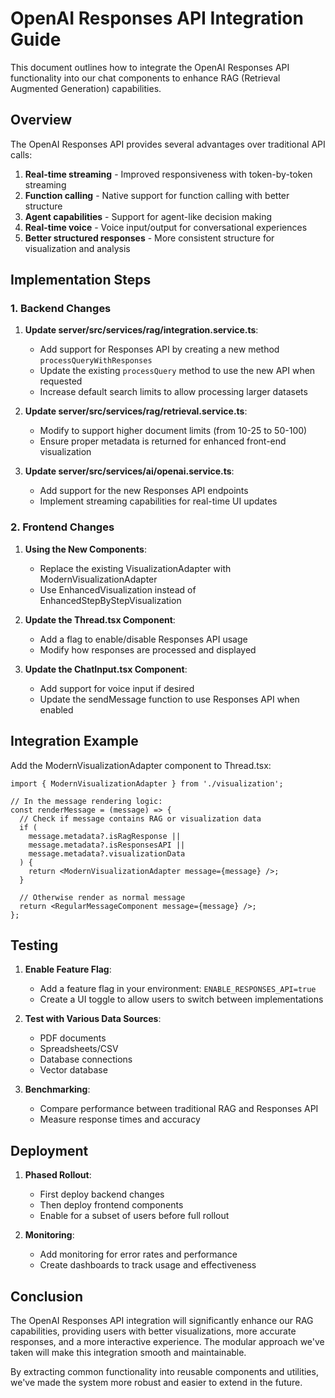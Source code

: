 # OpenAI Responses API Integration Guide

This document outlines how to integrate the OpenAI Responses API functionality into our chat components to enhance RAG (Retrieval Augmented Generation) capabilities.

## Overview

The OpenAI Responses API provides several advantages over traditional API calls:

1. **Real-time streaming** - Improved responsiveness with token-by-token streaming
2. **Function calling** - Native support for function calling with better structure
3. **Agent capabilities** - Support for agent-like decision making
4. **Real-time voice** - Voice input/output for conversational experiences
5. **Better structured responses** - More consistent structure for visualization and analysis

## Implementation Steps

### 1. Backend Changes

1. **Update server/src/services/rag/integration.service.ts**:
   - Add support for Responses API by creating a new method `processQueryWithResponses`
   - Update the existing `processQuery` method to use the new API when requested
   - Increase default search limits to allow processing larger datasets

2. **Update server/src/services/rag/retrieval.service.ts**:
   - Modify to support higher document limits (from 10-25 to 50-100)
   - Ensure proper metadata is returned for enhanced front-end visualization

3. **Update server/src/services/ai/openai.service.ts**:
   - Add support for the new Responses API endpoints
   - Implement streaming capabilities for real-time UI updates

### 2. Frontend Changes

1. **Using the New Components**:
   - Replace the existing VisualizationAdapter with ModernVisualizationAdapter
   - Use EnhancedVisualization instead of EnhancedStepByStepVisualization

2. **Update the Thread.tsx Component**:
   - Add a flag to enable/disable Responses API usage
   - Modify how responses are processed and displayed

3. **Update the ChatInput.tsx Component**:
   - Add support for voice input if desired
   - Update the sendMessage function to use Responses API when enabled

## Integration Example

Add the ModernVisualizationAdapter component to Thread.tsx:

```tsx
import { ModernVisualizationAdapter } from './visualization';

// In the message rendering logic:
const renderMessage = (message) => {
  // Check if message contains RAG or visualization data
  if (
    message.metadata?.isRagResponse ||
    message.metadata?.isResponsesAPI ||
    message.metadata?.visualizationData
  ) {
    return <ModernVisualizationAdapter message={message} />;
  }
  
  // Otherwise render as normal message
  return <RegularMessageComponent message={message} />;
};
```

## Testing

1. **Enable Feature Flag**:
   - Add a feature flag in your environment: `ENABLE_RESPONSES_API=true`
   - Create a UI toggle to allow users to switch between implementations

2. **Test with Various Data Sources**:
   - PDF documents
   - Spreadsheets/CSV
   - Database connections
   - Vector database

3. **Benchmarking**:
   - Compare performance between traditional RAG and Responses API
   - Measure response times and accuracy

## Deployment

1. **Phased Rollout**:
   - First deploy backend changes
   - Then deploy frontend components
   - Enable for a subset of users before full rollout

2. **Monitoring**:
   - Add monitoring for error rates and performance
   - Create dashboards to track usage and effectiveness

## Conclusion

The OpenAI Responses API integration will significantly enhance our RAG capabilities, providing users with better visualizations, more accurate responses, and a more interactive experience. The modular approach we've taken will make this integration smooth and maintainable.

By extracting common functionality into reusable components and utilities, we've made the system more robust and easier to extend in the future. 